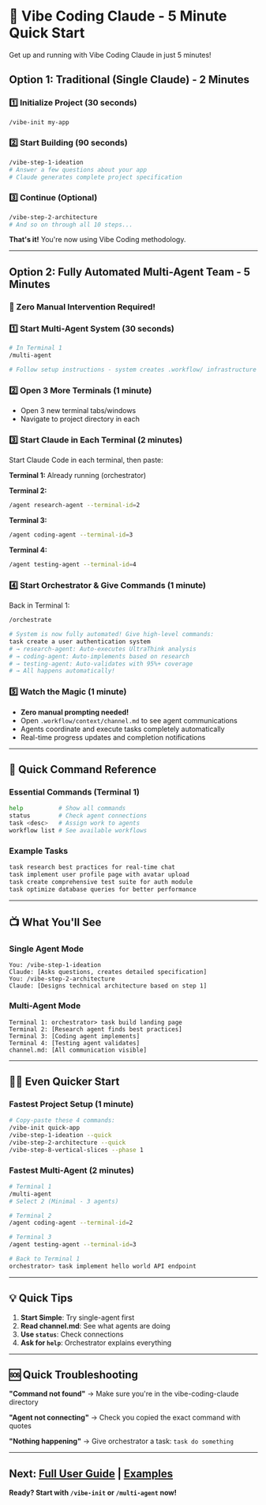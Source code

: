 # 🚀 Vibe Coding Claude - 5 Minute Quick Start

Get up and running with Vibe Coding Claude in just 5 minutes!

## Option 1: Traditional (Single Claude) - 2 Minutes

### 1️⃣ Initialize Project (30 seconds)
```bash
/vibe-init my-app
```

### 2️⃣ Start Building (90 seconds)
```bash
/vibe-step-1-ideation
# Answer a few questions about your app
# Claude generates complete project specification
```

### 3️⃣ Continue (Optional)
```bash
/vibe-step-2-architecture
# And so on through all 10 steps...
```

**That's it!** You're now using Vibe Coding methodology.

---

## Option 2: Fully Automated Multi-Agent Team - 5 Minutes

### 🎯 Zero Manual Intervention Required!

### 1️⃣ Start Multi-Agent System (30 seconds)
```bash
# In Terminal 1
/multi-agent

# Follow setup instructions - system creates .workflow/ infrastructure
```

### 2️⃣ Open 3 More Terminals (1 minute)
- Open 3 new terminal tabs/windows
- Navigate to project directory in each

### 3️⃣ Start Claude in Each Terminal (2 minutes)
Start Claude Code in each terminal, then paste:

**Terminal 1:** Already running (orchestrator)

**Terminal 2:**
```bash
/agent research-agent --terminal-id=2
```

**Terminal 3:**
```bash
/agent coding-agent --terminal-id=3
```

**Terminal 4:**
```bash
/agent testing-agent --terminal-id=4
```

### 4️⃣ Start Orchestrator & Give Commands (1 minute)
Back in Terminal 1:
```bash
/orchestrate

# System is now fully automated! Give high-level commands:
task create a user authentication system
# → research-agent: Auto-executes UltraThink analysis
# → coding-agent: Auto-implements based on research
# → testing-agent: Auto-validates with 95%+ coverage
# → All happens automatically!
```

### 5️⃣ Watch the Magic (1 minute)
- **Zero manual prompting needed!**
- Open `.workflow/context/channel.md` to see agent communications
- Agents coordinate and execute tasks completely automatically
- Real-time progress updates and completion notifications

---

## 🎯 Quick Command Reference

### Essential Commands (Terminal 1)
```bash
help          # Show all commands
status        # Check agent connections
task <desc>   # Assign work to agents
workflow list # See available workflows
```

### Example Tasks
```bash
task research best practices for real-time chat
task implement user profile page with avatar upload
task create comprehensive test suite for auth module
task optimize database queries for better performance
```

---

## 📺 What You'll See

### Single Agent Mode
```
You: /vibe-step-1-ideation
Claude: [Asks questions, creates detailed specification]
You: /vibe-step-2-architecture  
Claude: [Designs technical architecture based on step 1]
```

### Multi-Agent Mode
```
Terminal 1: orchestrator> task build landing page
Terminal 2: [Research agent finds best practices]
Terminal 3: [Coding agent implements]
Terminal 4: [Testing agent validates]
channel.md: [All communication visible]
```

---

## 🏃‍♂️ Even Quicker Start

### Fastest Project Setup (1 minute)
```bash
# Copy-paste these 4 commands:
/vibe-init quick-app
/vibe-step-1-ideation --quick
/vibe-step-2-architecture --quick
/vibe-step-8-vertical-slices --phase 1
```

### Fastest Multi-Agent (2 minutes)
```bash
# Terminal 1
/multi-agent
# Select 2 (Minimal - 3 agents)

# Terminal 2
/agent coding-agent --terminal-id=2

# Terminal 3  
/agent testing-agent --terminal-id=3

# Back to Terminal 1
orchestrator> task implement hello world API endpoint
```

---

## 💡 Quick Tips

1. **Start Simple**: Try single-agent first
2. **Read channel.md**: See what agents are doing
3. **Use `status`**: Check connections
4. **Ask for `help`**: Orchestrator explains everything

---

## 🆘 Quick Troubleshooting

**"Command not found"**
→ Make sure you're in the vibe-coding-claude directory

**"Agent not connecting"**
→ Check you copied the exact command with quotes

**"Nothing happening"**
→ Give orchestrator a task: `task do something`

---

## Next: [Full User Guide](./USER-GUIDE.md) | [Examples](../examples/)

**Ready? Start with `/vibe-init` or `/multi-agent` now!**